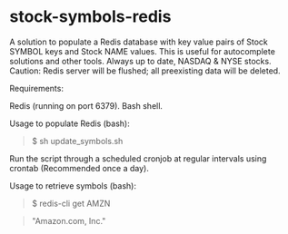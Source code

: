 # stock-symbols-redis

A solution to populate a Redis database with key value pairs of Stock SYMBOL keys and Stock NAME values. This is useful for autocomplete solutions and other tools. Always up to date, NASDAQ & NYSE stocks. Caution: Redis server will be flushed; all preexisting data will be deleted.

Requirements: 

Redis (running on port 6379). 
Bash shell. 

Usage to populate Redis (bash):

> $ sh update_symbols.sh

Run the script through a scheduled cronjob at regular intervals using crontab (Recommended once a day).

Usage to retrieve symbols (bash):

> $ redis-cli get AMZN

> "Amazon.com, Inc."

